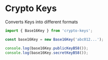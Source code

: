 # Crypto Keys

Converts Keys into different formats

```js
import { Base16Key } from 'crypto-keys';

const base16Key = new Base16Key('abc012...');

console.log(base16Key.publicKeyB58());
console.log(base16Key.secretKeyB58());
```